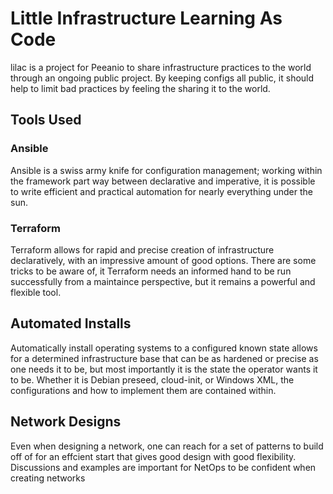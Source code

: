# Little Infrastructure Learning As Code 

lilac is a project for Peeanio to share infrastructure practices to the world through an ongoing public project. By keeping configs all public, it should help to limit bad practices by feeling the sharing it to the world.

## Tools Used

### Ansible

Ansible is a swiss army knife for configuration management; working within the framework part way between declarative and imperative, it is possible to write efficient and practical automation for nearly everything under the sun.

### Terraform

Terraform allows for rapid and precise creation of infrastructure declaratively, with an impressive amount of good options. There are some tricks to be aware of, it Terraform needs an informed hand to be run successfully from a maintaince perspective, but it remains a powerful and flexible tool.

## Automated Installs

Automatically install operating systems to a configured known state allows for a determined infrastructure base that can be as hardened or precise as one needs it to be, but most importantly it is the state the operator wants it to be. Whether it is Debian preseed, cloud-init, or Windows XML, the configurations and how to implement them are contained within.

## Network Designs

Even when designing a network, one can reach for a set of patterns to build off of for an effcient start that gives good design with good flexibility. Discussions and examples are important for NetOps to be confident when creating networks
